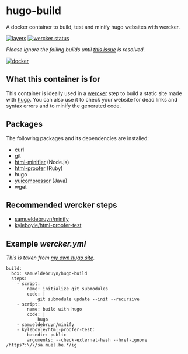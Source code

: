 # hugo-build

A docker container to build, test and minify hugo websites with wercker.

[![layers](https://badge.imagelayers.io/samueldebruyn/hugo-build:latest.svg "layers")](https://imagelayers.io/?images=samueldebruyn/hugo-build:latest) [![wercker status](https://app.wercker.com/status/8afdbf4994c7db1948a47dfd28304863/s/master "wercker status")](https://app.wercker.com/project/bykey/8afdbf4994c7db1948a47dfd28304863)

*Please ignore the ~~failing~~ builds until [this issue](https://github.com/Runnable/validate-dockerfile/issues/17) is resolved.*

[![docker](http://dockeri.co/image/samueldebruyn/hugo-build "docker")](https://registry.hub.docker.com/u/samueldebruyn/hugo-build/)

## What this container is for

This container is ideally used in a [wercker](http://wercker.com) step to build a static site made with [hugo](http://gohugo.io). You can also use it to check your website for dead links and syntax errors and to minify the generated code.

## Packages

The following packages and its dependencies are installed:

* curl
* git
* [html-minifier](https://github.com/kangax/html-minifier) (Node.js)
* [html-proofer](https://github.com/gjtorikian/html-proofer) (Ruby)
* hugo
* [yuicompressor](https://github.com/yui/yuicompressor) (Java)
* wget

## Recommended wercker steps

* [samueldebruyn/minify](https://app.wercker.com/#applications/55b127f1f32b86a9291fe992/tab/details)
* [kyleboyle/html-proofer-test](https://app.wercker.com/#applications/54e78c6cd9b14636630e8c10/tab/details)

## Example *wercker.yml*

*This is taken from [my own hugo site](https://github.com/SamuelDebruyn/sa.muel.be-hugo).*

	build:
	  box: samueldebruyn/hugo-build
	  steps:
	    - script:
	        name: initialize git submodules
	        code: |
	            git submodule update --init --recursive
	    - script:
	        name: build with hugo
	        code: |
	            hugo
	    - samueldebruyn/minify
	    - kyleboyle/html-proofer-test:
	        basedir: public
	        arguments: --check-external-hash --href-ignore /https?:\/\/sa.muel.be.*/ig

